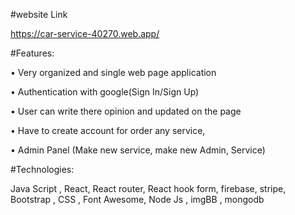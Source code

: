 
#website Link

https://car-service-40270.web.app/

#Features:

• Very organized and single web page application

• Authentication with google(Sign In/Sign Up)

• User can write there opinion and updated on the page

• Have to create account for order any service,

• Admin Panel (Make new service, make new Admin, Service)

 
 
 #Technologies:
 
 Java Script , React, React router, React hook form, firebase, stripe, Bootstrap , CSS ,
Font Awesome, Node Js , imgBB , mongodb
